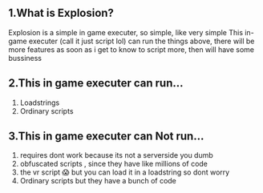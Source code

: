 1.What is Explosion?
---
Explosion is a simple in game executer, so simple, like very simple
This in-game executer (call it just script lol)  can run the things above,  there will be more features as soon as i get to know to script more, then will have some bussiness

2.This in game executer can run...
---
1. Loadstrings
2. Ordinary scripts 

3.This in game executer can Not run...
--
1. requires dont work because its not a serverside you dumb
2. obfuscated scripts , since they have like millions of code 
3. the vr script :scream:  but you can load it in a loadstring so dont worry
4. Ordinary scripts but they have a bunch of code
